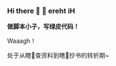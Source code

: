 ### Hi there 👋 👋 ereht iH
**做脚本小子，写绿皮代码！**

Waaagh！

处于从瞎🎤查资料到瞎🎤抄书的转折期~
<!--
**shudorcl/shudorcl** is a ✨ _special_ ✨ repository because its `README.md` (this file) appears on your GitHub profile.
Here are some ideas to get you started:

- 🔭 I’m currently working on ...
- 🌱 I’m currently learning ...
- 👯 I’m looking to collaborate on ...
- 🤔 I’m looking for help with ...
- 💬 Ask me about ...
- 📫 How to reach me: ...
- 😄 Pronouns: ...
- ⚡ Fun fact: ...
-->
